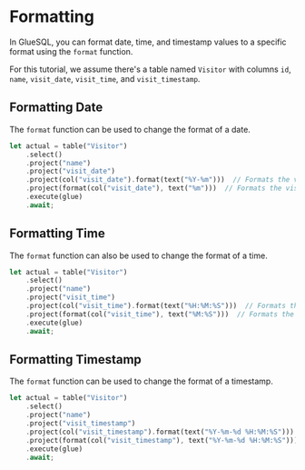 # Formatting

In GlueSQL, you can format date, time, and timestamp values to a specific format using the `format` function.

For this tutorial, we assume there's a table named `Visitor` with columns `id`, `name`, `visit_date`, `visit_time`, and `visit_timestamp`.

## Formatting Date

The `format` function can be used to change the format of a date. 

```rust
let actual = table("Visitor")
    .select()
    .project("name")
    .project("visit_date")
    .project(col("visit_date").format(text("%Y-%m")))  // Formats the visit_date to the year-month format
    .project(format(col("visit_date"), text("%m")))  // Formats the visit_date to the month format
    .execute(glue)
    .await;
```

## Formatting Time

The `format` function can also be used to change the format of a time.

```rust
let actual = table("Visitor")
    .select()
    .project("name")
    .project("visit_time")
    .project(col("visit_time").format(text("%H:%M:%S")))  // Formats the visit_time to the hour-minute-second format
    .project(format(col("visit_time"), text("%M:%S")))  // Formats the visit_time to the minute-second format
    .execute(glue)
    .await;
```

## Formatting Timestamp

The `format` function can be used to change the format of a timestamp. 

```rust
let actual = table("Visitor")
    .select()
    .project("name")
    .project("visit_timestamp")
    .project(col("visit_timestamp").format(text("%Y-%m-%d %H:%M:%S")))  // Formats the visit_timestamp to the year-month-date hour-minute-second format
    .project(format(col("visit_timestamp"), text("%Y-%m-%d %H:%M:%S")))  // Formats the visit_timestamp to the year-month-date hour-minute-second format
    .execute(glue)
    .await;
```

